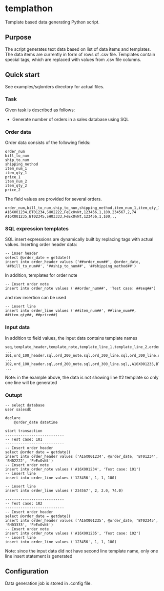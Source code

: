 # templathon
Template based data generating Python script.

## Purpose
The script generates text data based on list of data items and templates.
The data items are currently in form of rows of .csv file.
Templates contain special tags, which are replaced with values from .csv file columns.

## Quick start
See examples/sqlorders directory for actual files.

### Task
Given task is described as follows:
- Generate number of orders in a sales database using SQL  

### Order data
Order data consists of the following fields:
```
order_num	
bill_to_num	
ship_to_num	
shipping_method	
item_num_1	
item_qty_1	
price_1	
item_num_2	
item_qty_2	
price_2
```
The field values are provided for several orders.
```
order_num,bill_to_num,ship_to_num,shipping_method,item_num_1,item_qty_1,price_1,item_num_2,item_qty_2,price_2
A16X001234,BT01234,SH02222,FeExOvNt,123456,1,100,234567,2,74
A16X001235,BT02345,SH03333,FeExOvNt,123456,1,100,,,
```

### SQL expression templates
SQL insert expressions are dynamically built by replacing tags with actual values.
Inserting order header data:
```
-- inser header
select @order_date = getdate()
insert into order_header values ('##order_num##', @order_date, '##bill_to_num##', '##ship_to_num##', '##shipping_method##')
```
In addition, templates for order note 
```
-- Insert order note
insert into order_note values ('##order_num##', 'Test case: ##seq##')
```
and row insertion can be used
```
-- insert line
insert into order_line values ('##item_num##', ##line_num##, ##item_qty##, ##price##)
```

### Input data
In addition to field values, the input data contains template names
```
seq,template_header,template_note,template_line_1,template_line_2,order_num,bill_to_num ...
101,ord_100_header.sql,ord_200_note.sql,ord_300_line.sql,ord_300_line.sql,A16X001234,BT01234 ...
102,ord_100_header.sql,ord_200_note.sql,ord_300_line.sql,,A16X001235,BT02345 ...
```
Note: in the example above, the data is not showing line #2 template so only one line will be generated

### Outupt

```
-- select database
user salesdb

declare
    @order_date datetime

start transaction
---------------------------
-- Test case: 101
---------------------------
-- Insert order header
select @order_date = getdate()
insert into order_header values ('A16X001234', @order_date, 'BT01234', 'SH02222', 'FeExOvNt')
-- Insert order note
insert into order_note values ('A16X001234', 'Test case: 101')
-- insert line
insert into order_line values ('123456', 1, 1, 100)

-- insert line
insert into order_line values ('234567', 2, 2.0, 74.0)

---------------------------
-- Test case: 102
---------------------------
-- Insert order header
select @order_date = getdate()
insert into order_header values ('A16X001235', @order_date, 'BT02345', 'SH03333', 'FeExOvNt')
-- Insert order note
insert into order_note values ('A16X001235', 'Test case: 102')
-- insert line
insert into order_line values ('123456', 1, 1, 100)
```
Note: since the input data did not have second line template name, only one line insert statement is generated

## Configuration
Data generation job is stored in .config file.

